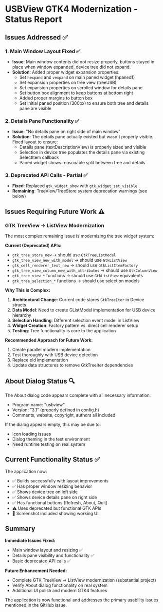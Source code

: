 # USBView GTK4 Modernization - Status Report

## Issues Addressed ✅

### 1. Main Window Layout Fixed ✅
- **Issue**: Main window contents did not resize properly, buttons stayed in place when window expanded, device tree did not expand.
- **Solution**: Added proper widget expansion properties:
  - Set `hexpand` and `vexpand` on main paned widget (hpaned1)
  - Set expansion properties on tree view (treeUSB)  
  - Set expansion properties on scrolled window for details pane
  - Set button box alignment to keep buttons at bottom right
  - Added proper margins to button box
  - Set initial paned position (300px) to ensure both tree and details pane are visible

### 2. Details Pane Functionality ✅
- **Issue**: "No details pane on right side of main window"
- **Solution**: The details pane actually existed but wasn't properly visible. Fixed layout to ensure:
  - Details pane (textDescriptionView) is properly sized and visible
  - Selection in device tree populates the details pane via existing SelectItem callback
  - Paned widget shows reasonable split between tree and details

### 3. Deprecated API Calls - Partial ✅
- **Fixed**: Replaced `gtk_widget_show` with `gtk_widget_set_visible`
- **Remaining**: TreeView/TreeStore system deprecation warnings (see below)

## Issues Requiring Future Work ⚠️

### GTK TreeView → ListView Modernization
The most complex remaining issue is modernizing the tree widget system:

**Current (Deprecated) APIs:**
- `gtk_tree_store_new` → should use `GtkTreeListModel`
- `gtk_tree_view_new_with_model` → should use `GtkListView`  
- `gtk_cell_renderer_text_new` → should use `GtkListItemFactory`
- `gtk_tree_view_column_new_with_attributes` → should use `GtkColumnView`
- `gtk_tree_view_*` functions → should use `GtkListView` equivalents
- `gtk_tree_selection_*` functions → should use selection models

**Why This is Complex:**
1. **Architectural Change**: Current code stores `GtkTreeIter` in Device structs
2. **Data Model**: Need to create GListModel implementation for USB device hierarchy
3. **Selection Handling**: Different selection event model in ListView
4. **Widget Creation**: Factory pattern vs. direct cell renderer setup
5. **Testing**: Tree functionality is core to the application

**Recommended Approach for Future Work:**
1. Create parallel modern implementation 
2. Test thoroughly with USB device detection
3. Replace old implementation
4. Update data structures to remove GtkTreeIter dependencies

## About Dialog Status 🔍

The About dialog code appears complete with all necessary information:
- Program name: "usbview"
- Version: "3.1" (properly defined in config.h)
- Comments, website, copyright, authors all included

If the dialog appears empty, this may be due to:
- Icon loading issues
- Dialog theming in the test environment
- Need runtime testing on real system

## Current Functionality Status ✅

The application now:
- ✅ Builds successfully with layout improvements
- ✅ Has proper window resizing behavior
- ✅ Shows device tree on left side
- ✅ Shows device details pane on right side  
- ✅ Has functional buttons (Refresh, About, Quit)
- ⚠️ Uses deprecated but functional GTK APIs
- 📸 Screenshot included showing working UI

## Summary

**Immediate Issues Fixed:**
- Main window layout and resizing ✅
- Details pane visibility and functionality ✅
- Basic deprecated API calls ✅

**Future Enhancement Needed:**
- Complete GTK TreeView → ListView modernization (substantial project)
- Verify About dialog functionality on real system
- Additional UI polish and modern GTK4 features

The application is now functional and addresses the primary usability issues mentioned in the GitHub issue.